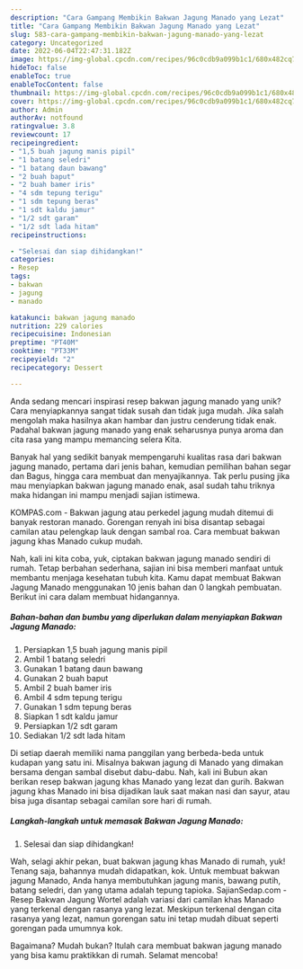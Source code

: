 ```yaml
---
description: "Cara Gampang Membikin Bakwan Jagung Manado yang Lezat"
title: "Cara Gampang Membikin Bakwan Jagung Manado yang Lezat"
slug: 583-cara-gampang-membikin-bakwan-jagung-manado-yang-lezat
category: Uncategorized
date: 2022-06-04T22:47:31.182Z
image: https://img-global.cpcdn.com/recipes/96c0cdb9a099b1c1/680x482cq70/bakwan-jagung-manado-foto-resep-utama.jpg
hideToc: false
enableToc: true
enableTocContent: false
thumbnail: https://img-global.cpcdn.com/recipes/96c0cdb9a099b1c1/680x482cq70/bakwan-jagung-manado-foto-resep-utama.jpg
cover: https://img-global.cpcdn.com/recipes/96c0cdb9a099b1c1/680x482cq70/bakwan-jagung-manado-foto-resep-utama.jpg
author: Admin
authorAv: notfound
ratingvalue: 3.8
reviewcount: 17
recipeingredient:
- "1,5 buah jagung manis pipil"
- "1 batang seledri"
- "1 batang daun bawang"
- "2 buah baput"
- "2 buah bamer iris"
- "4 sdm tepung terigu"
- "1 sdm tepung beras"
- "1 sdt kaldu jamur"
- "1/2 sdt garam"
- "1/2 sdt lada hitam"
recipeinstructions:

- "Selesai dan siap dihidangkan!"
categories:
- Resep
tags:
- bakwan
- jagung
- manado

katakunci: bakwan jagung manado 
nutrition: 229 calories
recipecuisine: Indonesian
preptime: "PT40M"
cooktime: "PT33M"
recipeyield: "2"
recipecategory: Dessert

---
```





Anda sedang mencari inspirasi resep bakwan jagung manado yang unik? Cara menyiapkannya sangat tidak susah dan tidak juga mudah. Jika salah mengolah maka hasilnya akan hambar dan justru cenderung tidak enak. Padahal bakwan jagung manado yang enak seharusnya punya aroma dan cita rasa yang mampu memancing selera Kita.





Banyak hal yang sedikit banyak mempengaruhi kualitas rasa dari bakwan jagung manado, pertama dari jenis bahan, kemudian pemilihan bahan segar dan Bagus, hingga cara membuat dan menyajikannya. Tak perlu pusing jika mau menyiapkan bakwan jagung manado enak,      asal sudah tahu triknya maka hidangan ini mampu menjadi sajian istimewa.














KOMPAS.com - Bakwan jagung atau perkedel jagung mudah ditemui di banyak restoran manado. Gorengan renyah ini bisa disantap sebagai camilan atau pelengkap lauk dengan sambal roa. Cara membuat bakwan jagung khas Manado cukup mudah.






Nah, kali ini kita coba, yuk, ciptakan bakwan jagung manado sendiri di rumah. Tetap berbahan sederhana, sajian ini bisa memberi manfaat untuk membantu menjaga kesehatan tubuh kita. Kamu dapat membuat Bakwan Jagung Manado menggunakan 10 jenis bahan dan 0 langkah pembuatan. Berikut ini cara dalam membuat hidangannya.

<!--inarticleads1-->

##### Bahan-bahan dan bumbu yang diperlukan dalam menyiapkan Bakwan Jagung Manado:

1. Persiapkan 1,5 buah jagung manis pipil
1. Ambil 1 batang seledri
1. Gunakan 1 batang daun bawang
1. Gunakan 2 buah baput
1. Ambil 2 buah bamer iris
1. Ambil 4 sdm tepung terigu
1. Gunakan 1 sdm tepung beras
1. Siapkan 1 sdt kaldu jamur
1. Persiapkan 1/2 sdt garam
1. Sediakan 1/2 sdt lada hitam


Di setiap daerah memiliki nama panggilan yang berbeda-beda untuk kudapan yang satu ini. Misalnya bakwan jagung di Manado yang dimakan bersama dengan sambal disebut dabu-dabu. Nah, kali ini Bubun akan berikan resep bakwan jagung khas Manado yang lezat dan gurih. Bakwan jagung khas Manado ini bisa dijadikan lauk saat makan nasi dan sayur, atau bisa juga disantap sebagai camilan sore hari di rumah. 

<!--inarticleads2-->

##### Langkah-langkah untuk memasak Bakwan Jagung Manado:


1. Selesai dan siap dihidangkan!

Wah, selagi akhir pekan, buat bakwan jagung khas Manado di rumah, yuk! Tenang saja, bahannya mudah didapatkan, kok. Untuk membuat bakwan jagung Manado, Anda hanya membutuhkan jagung manis, bawang putih, batang seledri, dan yang utama adalah tepung tapioka. SajianSedap.com - Resep Bakwan Jagung Wortel adalah variasi dari camilan khas Manado yang terkenal dengan rasanya yang lezat. Meskipun terkenal dengan cita rasanya yang lezat, namun gorengan satu ini tetap mudah dibuat seperti gorengan pada umumnya kok. 

Bagaimana? Mudah bukan? Itulah cara membuat bakwan jagung manado yang bisa kamu praktikkan di rumah. Selamat mencoba!
